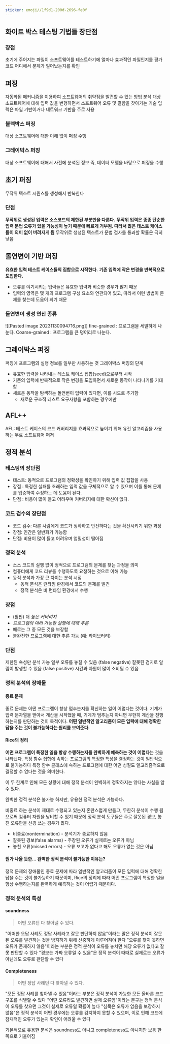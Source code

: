 ```yaml
---
sticker: emoji//1f9d1-200d-2696-fe0f
---
```

## 화이트 박스 테스팅 기법들 장단점
### 장점
초기에 주어지는 파일이 소프트웨어를 테스트하기에 얼마나 효과적인 파일인지를 평가
코드 어디에서 문제가 일어났는지를 확인
## 퍼징
자동화된 메커니즘을 이용하여 소프트웨어의 취약점을 발견할 수 있는 방법
분석 대상 소프트웨어에 대해 입력 값을 변형하면서 소프트웨어 오류 및 결함을 찾아가는 기술
입력은 파일 기반이거나 네트워크 기반을 주로 사용
### 블랙박스 퍼징
대상 소프트웨어에 대한 이해 없이 퍼징 수행
### 그레이박스 퍼징
대상 소프트웨어에 대해서 사전에 분석된 정보 즉, 데이터 모델을 바탕으로 퍼징을 수행
## 초기 퍼징
무작위 텍스트 시퀀스를 생성해서 반복한다
### 단점
**무작위로 생성된 입력은 소스코드의 제한된 부분만을 다룬다.**
**무작위 입력은 종종 단순한 입력 문법 오류가 있을 가능성이 높기 때문에 빠르게 거부됨. 따라서 많은 테스트 케이스들이 의미 없이 버려지게 됨**
무작위로 생성된 텍스트가 문법 검사를 통과할 확률은 극히 낮음
## 돌연변이 기반 퍼징
**유효한 입력 테스트 케이스들의 집합으로 시작한다.**
**기존 입력에 작은 변경을 반복적으로 도입한다.**
- 오류를 야기시키는 입력들은 유효한 입력과 비슷한 경우가 많기 때문
- 입력의 영역은 몇 개의 프로그램 구성 요소와 연관되어 있고, 따라서 이런 방법이 문제를 찾는데 도움이 되기 때문
### 돌연변이 생성 연산 종류 
![[Pasted image 20231130094716.png]]
fine-grained : 프로그램을 세밀하게 나눈다.
Coarse-grained : 프로그램을 큰 덩어리로 나눈다.
## 그레이박스 퍼징
퍼징에 프로그램의 실행 정보를 일부만 사용하는 것
그레이박스 퍼징의 단계
- 유효한 입력을 나타내는 테스트 케이스 집합(seed)으로부터 시작 
- 기존의 입력에 반복적으로 작은 변경을 도입하면서 새로운 동작이 나타나기를 기대함 
- 새로운 동작을 탐색하는 돌연변이 입력이 있다면, 이를 시드로 추가함 
	- 새로운 구조적 테스트 요구사항을 포함하는 경우에만
## AFL++
AFL: 테스트 케이스의 코드 커버리지를 효과적으로 높이기 위해 유전 알고리즘을 사용하는 무료 소프트웨어 퍼저

## 정적 분석
### 테스팅의 장단점
- 테스트: 동적으로 프로그램의 정확성을 확인하기 위해 입력 값 집합을 사용
- 장점 : 특정한 실패를 초래하는 입력 값을 구체적으로 알 수 있으며 이를 통해 문제를 입증하여 수정하는 데 도움이 된다.
- 단점 : 비용이 많이 들고 어려우며 커버리지에 대한 확신이 없다.
### 코드 검수의 장단점
- 코드 검수: 다른 사람에게 코드가 정확하고 안전하다는 것을 확신시키기 위한 과정 
- 장점: 인간은 일반화가 가능함 
- 단점: 비용이 많이 들고 어려우며 엄밀성이 떨어짐
### 정적 분석
- 소스 코드의 실행 없이 정적으로 프로그램의 문제를 찾는 과정을 의미 
- 컴퓨터에게 코드 리뷰를 수행하도록 요청하는 것으로 이해 가능 
- 동적 분석과 가장 큰 차이는 분석 시점 
	- 동적 분석은 런타임 환경에서 코드의 문제를 발견 
	- 정적 분석은 비 런타임 환경에서 수행
### 장점
- (훨씬) 더 *높은 커버리지* 
- *프로그램의 여러 가능한 실행에 대해 추론*
- 때로는 그 중 모든 것을 보장함 
- 불완전한 프로그램에 대한 추론 가능 (예: 라이브러리) 
### 단점  
제한된 속성만 분석 가능 
일부 오류를 놓칠 수 있음 (false negative) 
잘못된 검지로 알림이 발생할 수 있음 (false positive) 
시간과 자원이 많이 소비될 수 있음
### 정적 분석의 장애물
#### 종료 문제
종료 문제는 어떤 프로그램이 항상 멈추는지를 확신하는 일이 어렵다는 것이다.
기계가 입력 문자열을 받아서 계산을 시작했을 때, 기계가 멈추는지 아니면 무한히 계산을 진행하는지를 판단하는 것이 목적이다.
**어떤 일반적인 알고리즘이 모든 입력에 대해 정확한 답을 주는 것이 불가능하다는 원리를 보여준다.**
#### Rice의 정리
**어떤 프로그램이 특정한 일을 항상 수행하는지를 완벽하게 예측하는 것이 어렵다**는 것을 나타낸다.
특정 함수 집합에 속하는 프로그램의 특정한 특성을 결정하는 것이 일반적으로 불가능하다
특정 함수 클래스에 속하는 프로그램에 대한 어떤 성질도 알고리즘적으로 결정할 수 없다는 것을 의미한다.

이 두 한계로 인해 모든 상황에 대해 정적 분석이 완벽하게 정확하지는 않다는 사실을 알 수 있다.

완벽한 정적 분석은 불가능 하지만, 유용한 정적 분석은 가능하다.

비종료 하는 분석이 제대로 수행되고 있는지 혼란스럽게 만들고, 무한히 분석이 수행 됨으로써 컴퓨터 자원을 낭비할 수 있기 때문에 정적 분석 도구들은 주로 잘못된 경보, 놓친 오류만을 신경 쓰는 경우가 많다.
- 비종료(nontermination) - 분석기가 종료하지 않음
- 잘못된 경보(false alarms) - 주장된 오류가 실제로는 오류가 아님
- 놓친 오류(missed errors) - 오류 보고가 없다고 해도 오류가 없는 것은 아님

#### 뭔가 나올 듯한... 완벽한 정적 분석이 불가능한 이유는?
정적 문제의 장애물인 종료 문제에 따라 일반적인 알고리즘이 모든 입력에 대해 정확한 답을 주는 것이 불가능하기 때문이며, Rice의 정리에 따라 어떤 프로그램이 특정한 일을 항상 수행하는지를 완벽하게 예측하는 것이 어렵기 때문이다.

### 정적 분석의 특성
#### soundness
> 어떤 오류던 다 찾아낼 수 있다.

"어떠한 오답 사례도 정답 사례라고 잘못 판단하지 않음"이라는 말은 정적 분석이 잘못된 오류를 발견하는 것을 방지하기 위해 신중하게 이루어져야 한다
"오류를 찾지 못하면 오류가 존재하지 않음"이라는 부분은 정적 분석이 오류를 놓치면 해당 오류가 없다고 잘못 판단할 수 있다
"경보는 가짜 오류일 수 있음"은 정적 분석이 때때로 실제로는 오류가 아닌데도 오류로 판단할 수 있다
#### Completeness
> 어떤 정답 사례던 다 찾아낼 수 있다.

"모든 정답 사례를 찾아낼 수 있음"이라는 부분은 정적 분석이 가능한 모든 올바른 코드 구조를 식별할 수 있다
"어떤 오류라도 발견하면 실제 오류임"이라는 문구는 정적 분석이 오류를 찾으면 그것이 실제로 오류일 확률이 높다
"침묵은 오류가 없음을 보장하지 않음"은 정적 분석이 어떤 경우에는 오류를 감지하지 못할 수 있으며, 이로 인해 코드에 잠재적인 오류가 있는지 확인이 어려울 수 있다


기본적으로 유용한 분석은 soundness도 아니고 completeness도 아니지만 보통 한 쪽으로 기울어짐